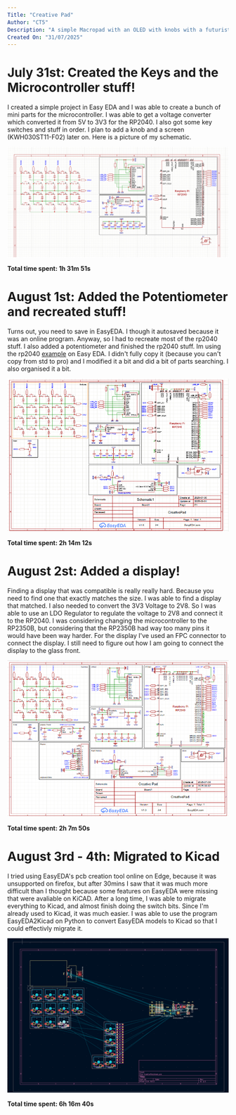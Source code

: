 ```yaml
---
Title: "Creative Pad"
Author: "CT5"
Description: "A simple Macropad with an OLED with knobs with a futuristic design with a custom microcontroller pcb."
Created On: "31/07/2025"
---
```


# July 31st: Created the Keys and the Microcontroller stuff!

I created a simple project in Easy EDA and I was able to create a bunch of mini parts for the microcontroller.
I was able to get a voltage converter which converted it from 5V to 3V3 for the RP2040. I also got some key switches and stuff in order. I plan to add a knob and a screen (KWH030ST11-F02) later on. Here is a picture of my schematic.

![](https://github.com/Cherrytree56567/Creative-Pad/raw/main/Demos/1..png?raw=true)

**Total time spent: 1h 31m 51s**

# August 1st: Added the Potentiometer and recreated stuff!

Turns out, you need to save in EasyEDA. I though it autosaved because it was an online program. Anyway, so I had to recreate most of the rp2040 stuff.
I also added a potentiometer and finished the rp2040 stuff. Im using the rp2040 [example](https://easyeda.com/editor#id=!757ac41db9974acda8ffcb7bf90f7860) on Easy EDA.
I didn't fully copy it (because you can't copy from std to pro) and I modified it a bit and did a bit of parts searching. I also organised it a bit.

![](https://github.com/Cherrytree56567/Creative-Pad/raw/main/Demos/2..png?raw=true)

**Total time spent: 2h 14m 12s**

# August 2st: Added a display!

Finding a display that was compatible is really really hard. Because you need to find one that exactly matches the size. I was able to find a display that matched. I also needed to convert the 3V3 Voltage to 2V8.
So I was able to use an LDO Regulator to regulate the voltage to 2V8 and connect it to the RP2040. I was considering changing the microcontroller to the RP2350B, but considering that the RP2350B had way too many pins it would have been way harder. For the display I've used an FPC connector to connect the display. I still need to figure out how I am going to connect the display to the glass front.

![](https://github.com/Cherrytree56567/Creative-Pad/raw/main/Demos/3..png?raw=true)

**Total time spent: 2h 7m 50s**

# August 3rd - 4th: Migrated to Kicad

I tried using EasyEDA's pcb creation tool online on Edge, because it was unsupported on firefox, but after 30mins I saw that it was much more difficult than I thought because some features on EasyEDA were missing that were avaliable on KiCAD. After a long time, I was able to migrate everything to Kicad, and almost finish doing the switch bits. Since I'm already used to Kicad, it was much easier. I was able to use the program EasyEDA2Kicad on Python to convert EasyEDA models to Kicad so that I could effectivly migrate it.

![](https://github.com/Cherrytree56567/Creative-Pad/raw/main/Demos/4..png?raw=true)

**Total time spent: 6h 16m 40s**
